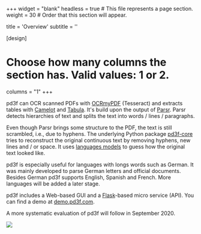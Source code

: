 +++
widget = "blank"
headless = true  # This file represents a page section.
weight = 30  # Order that this section will appear.

title = 'Overview'
subtitle = ''

[design]
  # Choose how many columns the section has. Valid values: 1 or 2.
  columns = "1"
+++

pd3f can OCR scanned PDFs with [OCRmyPDF](https://github.com/jbarlow83/OCRmyPDF) (Tesseract) and extracts tables with [Camelot](https://github.com/camelot-dev/camelot) and [Tabula](https://github.com/tabulapdf/tabula).
It's build upon the output of [Parsr](https://github.com/axa-group/Parsr).
Parsr detects hierarchies of text and splits the text into words / lines / paragraphs.

Even though Parsr brings some structure to the PDF, the text is still scrambled, i.e., due to hyphens.
The underlying Python package [pd3f-core](https://github.com/pd3f/pd3f-core) tries to reconstruct the original continuous text by removing hyphens, new lines and / or space.
It uses [languages models](https://machinelearningmastery.com/statistical-language-modeling-and-neural-language-models/) to guess how the original text looked like.

pd3f is especially useful for languages with longs words such as German.
It was mainly developed to parse German letters and official documents.
Besides German pd3f supports English, Spanish and French.
More languages will be added a later stage.

pd3f includes a Web-based GUI and a [Flask](https://flask.palletsprojects.com/)-based micro service (API).
You can find a demo at [demo.pd3f.com](https://demo.pd3f.com).

A more systematic evaluation of pd3f will follow in September 2020.

![](/media/flow.jpg)
